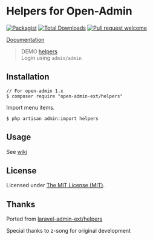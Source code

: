 Helpers for Open-Admin
=========================


[![Packagist](https://img.shields.io/packagist/l/open-admin-ext/helpers.svg?maxAge=2592000)](https://packagist.org/packages/open-admin-ext/helpers)
[![Total Downloads](https://img.shields.io/packagist/dt/open-admin-ext/helpers.svg?style=flat-square)](https://packagist.org/packages/open-admin-ext/helpers)
[![Pull request welcome](https://img.shields.io/badge/pr-welcome-green.svg?style=flat-square)]()

[Documentation](http://open-admin.org/docs/en/extension-helpers) 

>DEMO [helpers](http://demo.open-admin.org/helpers/scaffold)  
>Login using `admin/admin`

## Installation

```
// For open-admin 1.x
$ composer require "open-admin-ext/helpers"
```

Import menu items.

```shell
$ php artisan admin:import helpers
```

## Usage

See [wiki](http://open-admin.org/docs/en/extension-helpers)

License
------------
Licensed under [The MIT License (MIT)](LICENSE).

Thanks
------------
Ported from [laravel-admin-ext/helpers](https://github.com/laravel-admin-extensions/helpers)

Special thanks to z-song for original development


